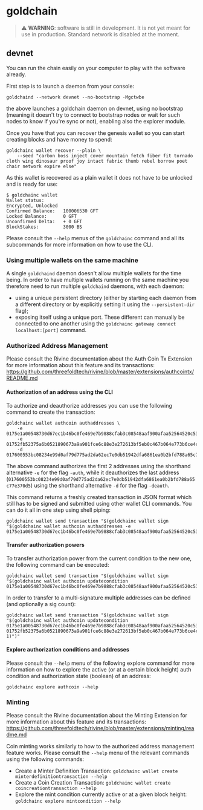 # goldchain

> :warning: **WARNING**: software is still in development. It is not yet meant for use in production.
> Standard network is disabled at the moment.

## devnet

You can run the chain easily on your computer to play with the software already.

First step is to launch a daemon from your console:

```
goldchaind --network devnet --no-bootstrap -Mgctwbe
```

the above launches a goldchain daemon on devnet, using no bootstrap
(meaning it doesn't try to connect to bootstrap nodes or wait for such nodes to know if you're sync or not),
enabling also the explorer module.

Once you have that you can recover the genesis wallet so you can start creating blocks and have money to spend:

```
goldchainc wallet recover --plain \
    --seed "carbon boss inject cover mountain fetch fiber fit tornado cloth wing dinosaur proof joy intact fabric thumb rebel borrow poet chair network expire else"
```

As this wallet is recovered as a plain wallet it does not have to be unlocked and is ready for use:

```
$ goldchainc wallet
Wallet status:
Encrypted, Unlocked
Confirmed Balance:   100006530 GFT
Locked Balance:      0 GFT
Unconfirmed Delta:   + 0 GFT
BlockStakes:         3000 BS
```

Please consult the `--help` menus of the `goldchainc` command and all its subcommands for more information on how to use the CLI.

### Using multiple wallets on the same machine

A single `goldchaind` daemon doesn't allow multiple wallets for the time being.
In order to have multiple wallets running on the same machine you therefore need
to run multiple `goldchaind` daemons, with each daemon:
  - using a unique persistent directory (either by starting each daemon from a different directory or
    by explicitly setting it using the `--persistent-dir` flag);
  - exposing itself using a unique port.
These different can manually be connected to one another using the `goldchainc gateway connect localhost:[port]` command.

### Authorized Address Management

Please consult the Rivine documentation about the Auth Coin Tx Extension for more information about this feature and its transactions:
<https://github.com/threefoldtech/rivine/blob/master/extensions/authcointx/README.md>

#### Authorization of an address using the CLI

To authorize and deauthorize addresses you can use the following command to create the transaction:

```
goldchainc wallet authcoin authaddresses \
    -e 0175e1a00548730d67ec1b46bc0fe469e7b9888cfab3c08548aaf900afaa52564520c537d665ca
    -e 01752fb52375a6b0521890673a9a901fce6c88e3e272613bf5eb0c467b064e773b6ce4c54a2931
    -d 017600553bc08234e99d0af79d775ad2da62ec7e0db51942dfa6861ea0b2bfd788a65c77e370d5
```

The above command authorizes the first 2 addresses using the shorthand alternative `-e` for the flag `-auth`,
while it deauthorizes the last address (`017600553bc08234e99d0af79d775ad2da62ec7e0db51942dfa6861ea0b2bfd788a65c77e370d5`)
using the shorthand alternative `-d` for the flag `-deauth`.

This command returns a freshly created transaction in JSON format which still has to be signed and submitted using
other wallet CLI commands. You can do it all in one step using shell piping:

```
goldchainc wallet send transaction "$(goldchainc wallet sign "$(goldchainc wallet authcoin authaddresses -e 0175e1a00548730d67ec1b46bc0fe469e7b9888cfab3c08548aaf900afaa52564520c537d665ca)")"
```

#### Transfer authorization powers

To transfer authorization power from the current condition to the new one, the following command can be executed:

```
goldchainc wallet send transaction "$(goldchainc wallet sign "$(goldchainc wallet authcoin updatecondition 0175e1a00548730d67ec1b46bc0fe469e7b9888cfab3c08548aaf900afaa52564520c537d665ca)")"
```

In order to transfer to a multi-signature multiple addresses can be defined (and optionally a sig count):

```
goldchainc wallet send transaction "$(goldchainc wallet sign "$(goldchainc wallet authcoin updatecondition 0175e1a00548730d67ec1b46bc0fe469e7b9888cfab3c08548aaf900afaa52564520c537d665ca 01752fb52375a6b0521890673a9a901fce6c88e3e272613bf5eb0c467b064e773b6ce4c54a2931 1)")"
```

#### Explore authorization conditions and addresses

Please consult the `--help` menu of the following explore command for more information
on how to explore the active (or at a certain block height) auth condition and authorization state (boolean) of an address:

```
goldchainc explore authcoin --help
```

### Minting

Please consult the Rivine documentation about the Minting Extension for more information about this feature and its transactions:
<https://github.com/threefoldtech/rivine/blob/master/extensions/minting/readme.md>

Coin minting works similarly to how to the authorized address management feature works.
Please consult the `--help` menu of the relevant commands using the following commands:

- Create a Minter Definition Transaction: `goldchainc wallet create minterdefinitiontransaction --help`
- Create a Coin Creation Transaction: `goldchainc wallet create coincreationtransaction --help`
- Explore the mint condition currently active or at a given block height: `goldchainc explore mintcondition --help`
 